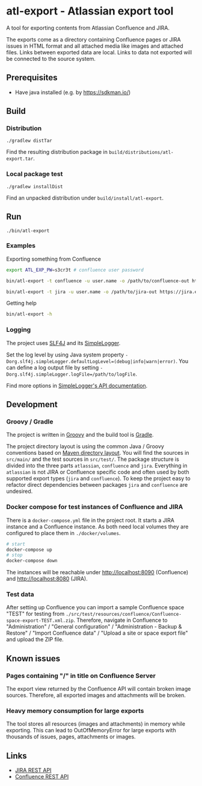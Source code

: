# atl-export - Atlassian export tool

A tool for exporting contents from Atlassian Confluence and JIRA.

The exports come as a directory containing Confluence pages or JIRA issues
in HTML format and all attached media like images and attached files. Links
between exported data are local. Links to data not exported will be connected
to the source system. 

## Prerequisites

* Have java installed (e.g. by <https://sdkman.io/>)

## Build

### Distribution

`./gradlew distTar`

Find the resulting distribution package in `build/distributions/atl-export.tar`.

### Local package test

`./gradlew installDist`

Find an unpacked distribution under `build/install/atl-export`.

## Run

`./bin/atl-export`

### Examples

Exporting something from Confluence

```sh
export ATL_EXP_PW=s3cr3t # confluence user password

bin/atl-export -t confluence -u user.name -o /path/to/confluence-out https://confluence.example.org TEST 'test page title'

bin/atl-export -t jira -u user.name -o /path/to/jira-out https://jira.example.org "project = TEST"
```

Getting help

```sh
bin/atl-export -h
```

### Logging

The project uses [SLF4J](https://www.slf4j.org/) and its 
[SimpleLogger](https://www.slf4j.org/apidocs/org/slf4j/impl/SimpleLogger.html).

Set the log level by using Java system property `-Dorg.slf4j.simpleLogger.defaultLogLevel=(debug|info|warn|error)`.
You can define a log output file by setting `-Dorg.slf4j.simpleLogger.logFile=/path/to/logFile`.

Find more options in [SimpleLogger's API documentation](https://www.slf4j.org/apidocs/org/slf4j/impl/SimpleLogger.html).

## Development

### Groovy / Gradle

The project is written in [Groovy](https://groovy-lang.org/) and the build tool is 
[Gradle](https://gradle.org/).

The project directory layout is using the common Java / Groovy conventions based on
[Maven directory layout](https://maven.apache.org/guides/introduction/introduction-to-the-standard-directory-layout.html).
You will find the sources in `src/main/` and the test sources in `src/test/`. The package structure is divided 
into the three parts `atlassian`, `confluence` and `jira`. Everything in `atlassian` is not JIRA or Confluence specific code
and often used by both supported export types (`jira` and `confluence`).
To keep the project easy to refactor direct dependencies between packages `jira`
and `confluence` are undesired.

### Docker compose for test instances of Confluence and JIRA

There is a `docker-compose.yml` file in the project root. It starts a JIRA instance
and a Confluence instance. As both need local volumes they are configured
to place them in `./docker/volumes`.

```sh
# start
docker-compose up
# stop
docker-compose down
```

The instances will be reachable under <http://localhost:8090> (Confluence) and <http://localhost:8080> (JIRA).

### Test data

After setting up Confluence you can import a sample Confluence space "TEST" for testing from
`./src/test/resources/confluence/Confluence-space-export-TEST.xml.zip`.
Therefore, navigate in Confluence to "Administration" / "General configuration" / "Administration - Backup & Restore"
/ "Import Confluence data" / "Upload a site or space export file" and upload the ZIP file.

## Known issues

### Pages containing "/" in title on Confluence Server

The export view returned by the Confluence API will contain broken image sources.
Therefore, all exported images and attachments will be broken.

### Heavy memory consumption for large exports

The tool stores all resources (images and attachments) in memory while exporting.
This can lead to OutOfMemoryError for large exports with thousands of issues, pages, attachments or images.

## Links

* [JIRA REST API](https://docs.atlassian.com/software/jira/docs/api/REST/latest/#api/2/)
* [Confluence REST API](https://docs.atlassian.com/ConfluenceServer/rest/latest/)
